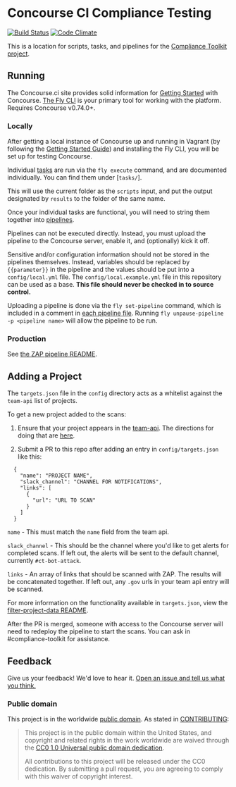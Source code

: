 Concourse CI Compliance Testing
=========

[![Build Status](https://travis-ci.org/18F/concourse-compliance-testing.svg?branch=master)](https://travis-ci.org/18F/concourse-compliance-testing)
[![Code Climate](https://codeclimate.com/github/18F/concourse-compliance-testing/badges/gpa.svg)](https://codeclimate.com/github/18F/concourse-compliance-testing)

This is a location for scripts, tasks, and pipelines for the [Compliance Toolkit project](https://github.com/18f/compliance-toolkit/).

## Running

The Concourse.ci site provides solid information for [Getting Started](http://concourse.ci/getting-started.html) with Concourse. [The Fly CLI](http://concourse.ci/fly-cli.html) is your primary tool for working with the platform. Requires Concourse v0.74.0+.

### Locally

After getting a local instance of Concourse up and running in Vagrant (by following the [Getting Started Guide](http://concourse.ci/getting-started.html)) and installing the Fly CLI, you will be set up for testing Concourse.

Individual [tasks](http://concourse.ci/tasks.html) are run via the `fly execute` command, and are documented individually. You can find them under [`tasks/`].

This will use the current folder as the `scripts` input, and put the output designated by `results` to the folder of the same name.

Once your individual tasks are functional, you will need to string them together into [pipelines](http://concourse.ci/pipeline-mechanics.html).

Pipelines can not be executed directly. Instead, you must upload the pipeline to the Concourse server, enable it, and (optionally) kick it off.

Sensitive and/or configuration information should not be stored in the pipelines themselves. Instead, variables should be replaced by `{{parameter}}` in the pipeline and the values should be put into a `config/local.yml` file. The `config/local.example.yml` file in this repository can be used as a base. **This file should never be checked in to source control.**

Uploading a pipeline is done via the `fly set-pipeline` command, which is included in a comment in [each pipeline file](pipelines/). Running `fly unpause-pipeline -p <pipeline name>` will allow the pipeline to be run.

### Production

See [the ZAP pipeline README](pipelines/zap/#production).

## Adding a Project

The `targets.json` file in the `config` directory acts as a whitelist against the `team-api` list of projects.

To get a new project added to the scans:

1. Ensure that your project appears in the [team-api](https://team-api.18f.gov/api/projects/). The directions for doing that are [here](https://github.com/18F/team-api.18f.gov#adding-project-data).

1. Submit a PR to this repo after adding an entry in `config/targets.json` like this:

  ```
    {
      "name": "PROJECT NAME",
      "slack_channel": "CHANNEL FOR NOTIFICATIONS",
      "links": [
        {
          "url": "URL TO SCAN"
        }
      ]
    }
  ```

`name` - This must match the `name` field from the team api.

`slack_channel` - This should be the channel where you'd like to get alerts for completed scans. If left out, the alerts will be sent to the default channel, currently `#ct-bot-attack`.

`links` - An array of links that should be scanned with ZAP. The results will be concatenated together. If left out, any `.gov` urls in your team api entry will be scanned.

For more information on the functionality available in `targets.json`, view the [filter-project-data README](https://github.com/18F/concourse-compliance-testing/blob/master/tasks/filter-project-data/README.md#configuring-projects).

After the PR is merged, someone with access to the Concourse server will need to redeploy the pipeline to start the scans. You can ask in #compliance-toolkit for assistance.

## Feedback
Give us your feedback! We'd love to hear it. [Open an issue and tell us what you think.](https://github.com/18f/concourse-compliance-testing/issues/new)

### Public domain

This project is in the worldwide [public domain](LICENSE.md). As stated in [CONTRIBUTING](CONTRIBUTING.md):

> This project is in the public domain within the United States, and copyright and related rights in the work worldwide are waived through the [CC0 1.0 Universal public domain dedication](https://creativecommons.org/publicdomain/zero/1.0/).
>
> All contributions to this project will be released under the CC0 dedication. By submitting a pull request, you are agreeing to comply with this waiver of copyright interest.
